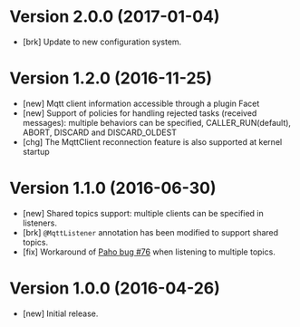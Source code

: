 # Version 2.0.0 (2017-01-04)

* [brk] Update to new configuration system.

# Version 1.2.0 (2016-11-25)

* [new] Mqtt client information accessible through a plugin Facet
* [new] Support of policies for handling rejected tasks (received messages): multiple behaviors can be specified, CALLER_RUN(default), ABORT, DISCARD and DISCARD_OLDEST
* [chg] The MqttClient reconnection feature is also supported at kernel startup

# Version 1.1.0 (2016-06-30)

* [new] Shared topics support: multiple clients can be specified in listeners.
* [brk] `@MqttListener` annotation has been modified to support shared topics.
* [fix] Workaround of [Paho bug #76](https://github.com/eclipse/paho.mqtt.java/issues/76) when listening to multiple topics.

# Version 1.0.0 (2016-04-26)

* [new] Initial release.
